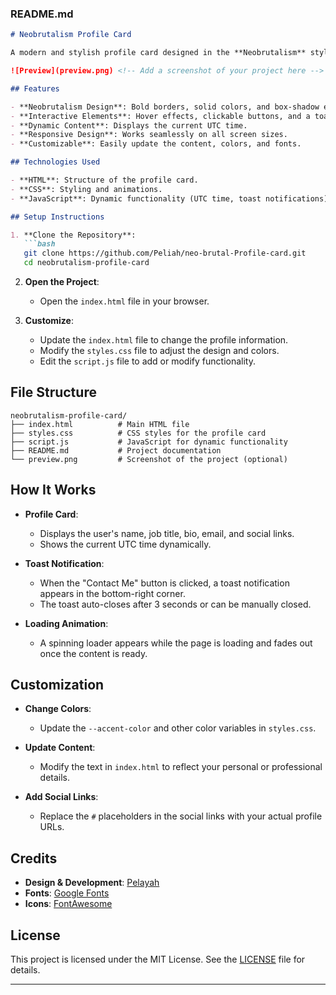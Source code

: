 ### README.md

```markdown
# Neobrutalism Profile Card

A modern and stylish profile card designed in the **Neobrutalism** style. This project features a clean, bold design with interactive elements, animations, and a toast notification system.

![Preview](preview.png) <!-- Add a screenshot of your project here -->

## Features

- **Neobrutalism Design**: Bold borders, solid colors, and box-shadow effects.
- **Interactive Elements**: Hover effects, clickable buttons, and a toast notification.
- **Dynamic Content**: Displays the current UTC time.
- **Responsive Design**: Works seamlessly on all screen sizes.
- **Customizable**: Easily update the content, colors, and fonts.

## Technologies Used

- **HTML**: Structure of the profile card.
- **CSS**: Styling and animations.
- **JavaScript**: Dynamic functionality (UTC time, toast notifications).

## Setup Instructions

1. **Clone the Repository**:
   ```bash
   git clone https://github.com/Peliah/neo-brutal-Profile-card.git
   cd neobrutalism-profile-card
   ```

2. **Open the Project**:
   - Open the `index.html` file in your browser.

3. **Customize**:
   - Update the `index.html` file to change the profile information.
   - Modify the `styles.css` file to adjust the design and colors.
   - Edit the `script.js` file to add or modify functionality.

## File Structure

```
neobrutalism-profile-card/
├── index.html          # Main HTML file
├── styles.css          # CSS styles for the profile card
├── script.js           # JavaScript for dynamic functionality
├── README.md           # Project documentation
└── preview.png         # Screenshot of the project (optional)
```

## How It Works

- **Profile Card**:
  - Displays the user's name, job title, bio, email, and social links.
  - Shows the current UTC time dynamically.

- **Toast Notification**:
  - When the "Contact Me" button is clicked, a toast notification appears in the bottom-right corner.
  - The toast auto-closes after 3 seconds or can be manually closed.

- **Loading Animation**:
  - A spinning loader appears while the page is loading and fades out once the content is ready.

## Customization

- **Change Colors**:
  - Update the `--accent-color` and other color variables in `styles.css`.

- **Update Content**:
  - Modify the text in `index.html` to reflect your personal or professional details.

- **Add Social Links**:
  - Replace the `#` placeholders in the social links with your actual profile URLs.

## Credits

- **Design & Development**: [Pelayah](https://github.com/Peliah)
- **Fonts**: [Google Fonts](https://fonts.google.com/)
- **Icons**: [FontAwesome](https://fontawesome.com/)

## License

This project is licensed under the MIT License. See the [LICENSE](LICENSE) file for details.

---